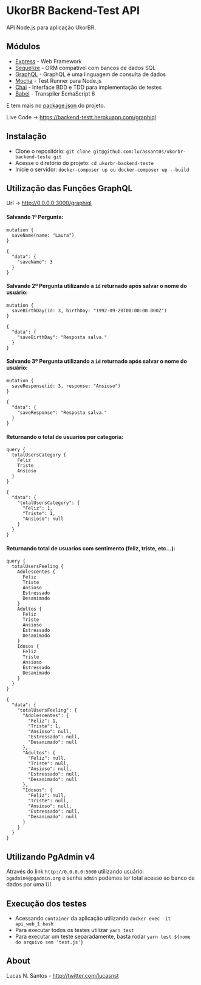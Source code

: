 # UkorBR Backend-Test API

API Node.js para aplicação UkorBR.

## Módulos

* [Express](http://expressjs.com/) - Web Framework
* [Sequelize](http://docs.sequelizejs.com/en/latest/) - ORM compatível com bancos de dados SQL
* [GraphQL](http://graphql.org) - GraphQL é uma linguagem de consulta de dados
* [Mocha](https://mochajs.org/) - Test Runner para Node.js
* [Chai](http://chaijs.com/) - Interface BDD e TDD para implementação de testes
* [Babel](https://babeljs.io/) - Transpiler EcmaScript 6

E tem mais no [package.json](https://github.com/lucassant0s/ukorbr-backend-teste/blob/master/package.json) do projeto.

Live Code -> https://backend-testt.herokuapp.com/graphiql

## Instalação

* Clone o repositório: `git clone git@github.com:lucassant0s/ukorbr-backend-teste.git`
* Acesse o diretório do projeto: `cd ukorbr-backend-teste`
* Inicie o servidor: `docker-composer up ou docker-composer up --build`

## Utilização das Funções GraphQL

Url -> http://0.0.0.0:3000/graphiql

#### Salvando 1º Pergunta:
```
mutation {
  saveName(name: "Laura")
}
```
```
{
  "data": {
    "saveName": 3
  }
}
```

#### Salvando 2º Pergunta utilizando a `id` returnado após salvar o nome do usuário:
```
mutation {
  saveBirthDay(id: 3, birthDay: "1992-09-20T00:00:00.000Z")
}
```
```
{
  "data": {
    "saveBirthDay": "Resposta salva."
  }
}
```

#### Salvando 3º Pergunta utilizando a `id` returnado após salvar o nome do usuário:
```
mutation {
  saveResponse(id: 3, response: "Ansioso")
}
```
```
{
  "data": {
    "saveResponse": "Resposta salva."
  }
}
```

#### Returnando o total de usuarios por categoria:
```
query {
  totalUsersCategory {
    Feliz
    Triste
    Ansioso
  }
}
```
```
{
  "data": {
    "totalUsersCategory": {
      "Feliz": 1,
      "Triste": 1,
      "Ansioso": null
    }
  }
}
```

#### Returnando total de usuarios com sentimento (feliz, triste, etc...):
```
query {
  totalUsersFeeling {
    Adolescentes {
      Feliz
      Triste
      Ansioso
      Estressado
      Desanimado
    }
    Adultos {
      Feliz
      Triste
      Ansioso
      Estressado
      Desanimado
    }
    Idosos {
      Feliz
      Triste
      Ansioso
      Estressado
      Desanimado
    }
  }
}
```
```
{
  "data": {
    "totalUsersFeeling": {
      "Adolescentes": {
        "Feliz": 1,
        "Triste": 1,
        "Ansioso": null,
        "Estressado": null,
        "Desanimado": null
      },
      "Adultos": {
        "Feliz": null,
        "Triste": null,
        "Ansioso": null,
        "Estressado": null,
        "Desanimado": null
      },
      "Idosos": {
        "Feliz": null,
        "Triste": null,
        "Ansioso": null,
        "Estressado": null,
        "Desanimado": null
      }
    }
  }
}
```

## Utilizando PgAdmin v4

Através do link `http://0.0.0.0:5000` utilizando usuário: `pgadmin4@pgadmin.org` e senha `admin` podemos ter total acesso ao banco de dados por uma UI.

## Execução dos testes

- Acessando `container` da aplicação utilizando `docker exec -it api_web_1 bash`
- Para executar todos os testes utilizar `yarn test`
- Para executar um teste separadamente, basta rodar `yarn test ${nome do arquivo sem 'test.js'}`

## About

Lucas N. Santos - http://twitter.com/lucasnst
